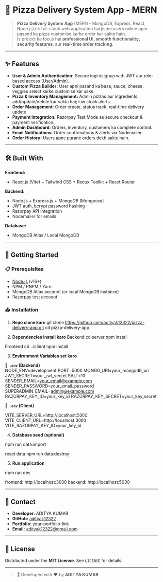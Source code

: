 # 🍕 Pizza Delivery System App - MERN

> **Pizza Delivery System App** (MERN - MongoDB, Express, React, Node.js) ek full-stack web application hai jisme users online apni pasand ka pizza customise karke order kar sakte hain.  
> Is project ka focus hai **professional UI, smooth functionality, security features**, aur **real-time order tracking**.

---


## ✨ Features

- **User & Admin Authentication:** Secure login/signup with JWT aur role-based access (User/Admin).
- **Custom Pizza Builder:** User apni pasand ka base, sauce, cheese, veggies select karke customise kar sake.
- **Pizza & Inventory Management:** Admin pizzas aur ingredients add/update/delete kar sakta hai; low stock alerts.
- **Order Management:** Order create, status track, real-time delivery update.
- **Payment Integration:** Razorpay Test Mode se secure checkout & payment verification.
- **Admin Dashboard:** Orders, inventory, customers ka complete control.
- **Email Notifications:** Order confirmations & alerts via Nodemailer.
- **Order History:** Users apne purane orders dekh sakte hain.

---

## 🛠 Built With

**Frontend:**  
- React.js (Vite) + Tailwind CSS + Redux Toolkit + React Router

**Backend:**  
- Node.js + Express.js + MongoDB (Mongoose)  
- JWT auth, bcrypt password hashing  
- Razorpay API integration  
- Nodemailer for emails

**Database:**  
- MongoDB Atlas / Local MongoDB

---

## 🚀 Getting Started

### 📋 Prerequisites
- [Node.js](https://nodejs.org/en/) (v16+)
- NPM / PNPM / Yarn
- MongoDB Atlas account (or local MongoDB instance)
- Razorpay test account

### 📥 Installation

1. **Repo clone karo**
git clone https://github.com/adityak12322/pizza-delivery-app.git
cd pizza-delivery-app



2. **Dependencies install karo**
Backend
cd server
npm install

Frontend
cd ../client
npm install


3. **Environment Variables set karo**

📄 **`.env` (Backend)**  
NODE_ENV=development
PORT=5000
MONGO_URI=your_mongodb_uri
JWT_SECRET=your_jwt_secret
SALT=10
SENDER_EMAIL=your_email@example.com
SENDER_PASSWORD=your_email_password
SUPERADMIN_EMAIL=admin@example.com
RAZORPAY_KEY_ID=your_key_id
RAZORPAY_KEY_SECRET=your_key_secret


📄 **`.env` (Client)**  

VITE_SERVER_URL=http://localhost:5000
VITE_CLIENT_URL=http://localhost:3000
VITE_RAZORPAY_KEY_ID=your_key_id


4. **Database seed (optional)**

npm run data:import

reset data
npm run data:destroy


5. **Run application**

npm run dev

frontend: http://localhost:3000
backend: http://localhost:5000


---

## 📧 Contact

- **Developer:** ADITYA KUMAR  
- **GitHub:** [adityak12322](https://adityak12322/YOUR-GITHUB-USERNAME)  
- **Portfolio:** your-portfolio-link  
- **Email:** adityak12322@gmail.com  

---

## 📜 License

Distributed under the **MIT License**. See `LICENSE` for details.

---

> 🚀 Developed with ❤️ by **ADITYA KUMAR**
